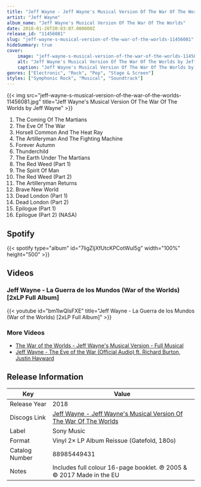 ```yaml
---
title: "Jeff Wayne - Jeff Wayne's Musical Version Of The War Of The Worlds"
artist: "Jeff Wayne"
album_name: "Jeff Wayne's Musical Version Of The War Of The Worlds"
date: 2018-01-26T20:03:07.000000Z
release_id: "11456081"
slug: "jeff-wayne-s-musical-version-of-the-war-of-the-worlds-11456081"
hideSummary: true
cover:
    image: "jeff-wayne-s-musical-version-of-the-war-of-the-worlds-11456081.jpg"
    alt: "Jeff Wayne's Musical Version Of The War Of The Worlds by Jeff Wayne"
    caption: "Jeff Wayne's Musical Version Of The War Of The Worlds by Jeff Wayne"
genres: ["Electronic", "Rock", "Pop", "Stage & Screen"]
styles: ["Symphonic Rock", "Musical", "Soundtrack"]
---
```


{{< img src="jeff-wayne-s-musical-version-of-the-war-of-the-worlds-11456081.jpg" title="Jeff Wayne's Musical Version Of The War Of The Worlds by Jeff Wayne" >}}

<!-- section break -->

1. The Coming Of The Martians
2. The Eve Of The War
3. Horsell Common And The Heat Ray
4. The Artilleryman And The Fighting Machine
5. Forever Autumn
6. Thunderchild
7. The Earth Under The Martians
8. The Red Weed (Part 1)
9. The Spirit Of Man
10. The Red Weed (Part 2)
11. The Artilleryman Returns
12. Brave New World
13. Dead London (Part 1)
14. Dead London (Part 2)
15. Epilogue (Part 1)
16. Epilogue (Part 2) (NASA)

<!-- section break -->


## Spotify
{{< spotify type="album" id="7ligZljXfUtcKPCotWul5g" width="100%" height="500" >}}



## Videos
### Jeff Wayne - La Guerra de los Mundos (War of the Worlds) [2xLP Full Album]
{{< youtube id="bm1lwQIsFXE" title="Jeff Wayne - La Guerra de los Mundos (War of the Worlds) [2xLP Full Album]" >}}<br>

### More Videos

- [The War of the Worlds - Jeff Wayne's Musical Version - Full Musical](https://www.youtube.com/watch?v=16aa5NtpVbw)
- [Jeff Wayne - The Eve of the War (Official Audio) ft. Richard Burton, Justin Hayward](https://www.youtube.com/watch?v=Poii8JAbtng)


## Release Information
|  Key           | Value                                                |
| ---------------| ---------------------------------------------------- |
| Release Year   | 2018                                   |
| Discogs Link   | [Jeff Wayne - Jeff Wayne's Musical Version Of The War Of The Worlds](https://www.discogs.com/release/11456081-Jeff-Wayne-Jeff-Waynes-Musical-Version-Of-The-War-Of-The-Worlds) |
| Label          | Sony Music |
| Format         | Vinyl 2× LP Album Reissue (Gatefold, 180ɢ) |
| Catalog Number | 88985449431 |
| Notes | Includes full colour 16-page booklet. ℗ 2005 & © 2017 Made in the EU |